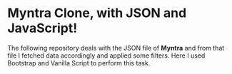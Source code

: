 # Myntra Clone, with JSON and JavaScript!

The following repository deals with the JSON file of **Myntra** and from that file I fetched data accordingly and applied some filters.
Here I used Bootstrap and Vanilla Script to perform this task.

